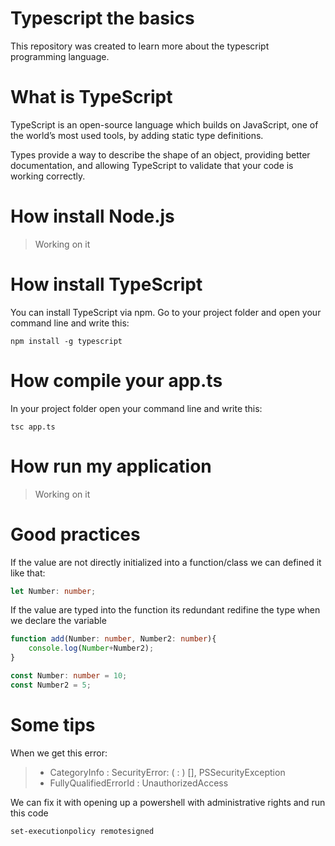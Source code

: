 # Typescript the basics

This repository was created to learn more about the typescript programming language.

# What is TypeScript

TypeScript is an open-source language which builds on JavaScript, one of the world’s most used tools, by adding static type definitions.

Types provide a way to describe the shape of an object, providing better documentation, and allowing TypeScript to validate that your code is working correctly.

# How install Node.js

> Working on it

# How install TypeScript

You can install TypeScript via npm.
Go to your project folder and open your command line and write this:

```
npm install -g typescript
```

# How compile your app.ts

In your project folder open your command line and write this:

```
tsc app.ts
```

# How run my application

> Working on it

# Good practices

If the value are not directly initialized into a function/class we can defined it like that:

```typescript
let Number: number;
```

If the value are typed into the function its redundant redifine the type when we declare the variable

```typescript
function add(Number: number, Number2: number){
    console.log(Number+Number2);
}

const Number: number = 10;
const Number2 = 5;
```

# Some tips

When we get this error:

>    + CategoryInfo          : SecurityError: ( : ) [], PSSecurityException
>    + FullyQualifiedErrorId : UnauthorizedAccess

We can fix it with opening up a powershell with administrative rights and run this code

```
set-executionpolicy remotesigned
```

